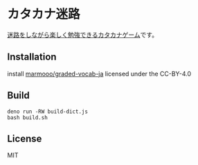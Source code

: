 # カタカナ迷路

[迷路をしながら楽しく勉強できるカタカナゲーム](https://marmooo.github.io/kana-meiro/)です。

## Installation

install [marmooo/graded-vocab-ja](https://github.com/marmooo/graded-vocab-ja)
licensed under the CC-BY-4.0

## Build

```
deno run -RW build-dict.js
bash build.sh
```

## License

MIT
